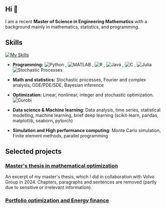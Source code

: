 ## Hi 👋


I am a recent **Master of Science in Engineering Mathematics** with a background mainly in mathematics, statistics, and programming. 

## Skills
[![My Skills](https://skillicons.dev/icons?i=js,html,css,wasm)](https://skillicons.dev)

- **Programming:** ![Python](https://img.shields.io/badge/-Python-3776AB?style=flat&logo=python&logoColor=white)
, ![MATLAB](https://img.shields.io/badge/-MATLAB-0076A8?style=flat&logo=matlab&logoColor=white)
, ![R](https://img.shields.io/badge/-R-276DC3?style=flat&logo=r&logoColor=white)
, ![Java](https://img.shields.io/badge/-Java-007396?style=flat&logo=java&logoColor=white)
, ![C](https://img.shields.io/badge/-C-00599C?style=flat&logo=c&logoColor=white)
, ![Julia](https://img.shields.io/badge/-Julia-EA4F1C?style=flat&logo=julia&logoColor=white)
![Stochastic Processes](https://img.shields.io/badge/-Stochastic_Processes-4E9CAF?style=flat)

- **Math and statistics:** Stochastic processes, Fourier and complex analysis, ODE/PDE/SDE, Bayesian inference
- **Optimization:** Linear, nonlinear, integer and stochastic optimization. ![Gurobi](https://img.shields.io/badge/-Gurobi-000000?style=flat)

- **Data science & Machine learning**: Data analysis, time series, statistical modelling, machine learning, brief deep learning (scikit-learn, pandas, matplotlib, seaborn, pytorch)
- **Simulation and High performance computing:** Monte Carlo simulation, Finite element methods, parallel programming

## Selected projects

### [Master's thesis in mathematical optimization](LINK)
An excerpt of my master's thesis, which I did in collaboration with Volvo Group in 2024. Chapters, paragraphs and sentences are removed (partly due to sensitive or irrelevant information).

### [Portfolio optimization and Energy finance](LINK)
